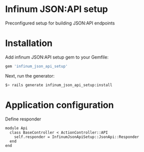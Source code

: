 # Infinum JSON:API setup

Preconfigured setup for building JSON:API endpoints

# Installation

Add infinum JSON:API setup gem to your Gemfile:
```ruby
gem 'infinum_json_api_setup'
```

Next, run the generator:
```bash
$> rails generate infinum_json_api_setup:install
```

# Application configuration
Define responder
```
module Api
  class BaseController < ActionController::API
    self.responder = InfinumJsonApiSetup::JsonApi::Responder
  end
end
```
